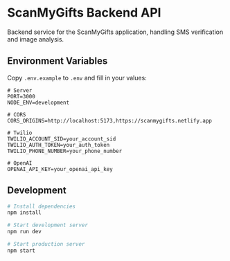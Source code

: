 # ScanMyGifts Backend API

Backend service for the ScanMyGifts application, handling SMS verification and image analysis.

## Environment Variables

Copy `.env.example` to `.env` and fill in your values:

```env
# Server
PORT=3000
NODE_ENV=development

# CORS
CORS_ORIGINS=http://localhost:5173,https://scanmygifts.netlify.app

# Twilio
TWILIO_ACCOUNT_SID=your_account_sid
TWILIO_AUTH_TOKEN=your_auth_token
TWILIO_PHONE_NUMBER=your_phone_number

# OpenAI
OPENAI_API_KEY=your_openai_api_key
```

## Development

```bash
# Install dependencies
npm install

# Start development server
npm run dev

# Start production server
npm start
```
